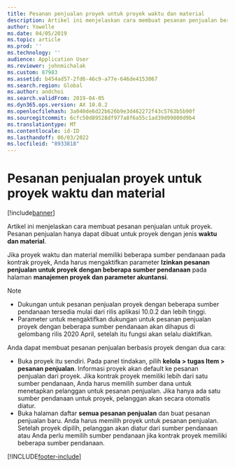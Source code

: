 ```yaml
---
title: Pesanan penjualan proyek untuk proyek waktu dan material
description: Artikel ini menjelaskan cara membuat pesanan penjualan berbasis proyek untuk proyek waktu dan material.
author: Yowelle
ms.date: 04/05/2019
ms.topic: article
ms.prod: ''
ms.technology: ''
audience: Application User
ms.reviewer: johnmichalak
ms.custom: 87983
ms.assetid: b454ad57-2fd6-46c9-a77e-646de4153067
ms.search.region: Global
ms.author: andchoi
ms.search.validFrom: 2019-04-05
ms.dyn365.ops.version: AX 10.0.2
ms.openlocfilehash: 3a040de6d22b626b9e3d462272f43c5763b5b90f
ms.sourcegitcommit: 6cfc50d89528df977a8f6a55c1ad39d99800d9b4
ms.translationtype: MT
ms.contentlocale: id-ID
ms.lasthandoff: 06/03/2022
ms.locfileid: "8933818"
---
```

# <a name="project-sales-orders-for-time-and-material-projects"></a>Pesanan penjualan proyek untuk proyek waktu dan material

[!include[banner](../includes/banner.md)]

Artikel ini menjelaskan cara membuat pesanan penjualan untuk proyek. Pesanan penjualan hanya dapat dibuat untuk proyek dengan jenis **waktu dan material**.

Jika proyek waktu dan material memiliki beberapa sumber pendanaan pada kontrak proyek, Anda harus mengaktifkan parameter **Izinkan pesanan penjualan untuk proyek dengan beberapa sumber pendanaan** pada halaman **manajemen proyek dan parameter akuntansi**. 

> [!NOTE]
> - Dukungan untuk pesanan penjualan proyek dengan beberapa sumber pendanaan tersedia mulai dari rilis aplikasi 10.0.2 dan lebih tinggi.
> - Parameter untuk mengaktifkan dukungan untuk pesanan penjualan proyek dengan beberapa sumber pendanaan akan dihapus di gelombang rilis 2020 April, setelah itu fungsi akan selalu diaktifkan.

Anda dapat membuat pesanan penjualan berbasis proyek dengan dua cara:

- Buka proyek itu sendiri. Pada panel tindakan, pilih **kelola > tugas Item > pesanan penjualan**. Informasi proyek akan default ke pesanan penjualan dari proyek. Jika kontrak proyek memiliki lebih dari satu sumber pendanaan, Anda harus memilih sumber dana untuk menetapkan pelanggan untuk pesanan penjualan. Jika hanya ada satu sumber pendanaan untuk proyek, pelanggan akan secara otomatis diatur.
- Buka halaman daftar **semua pesanan penjualan** dan buat pesanan penjualan baru. Anda harus memilih proyek untuk pesanan penjualan. Setelah proyek dipilih, pelanggan akan diatur dari sumber pendanaan atau Anda perlu memilih sumber pendanaan jika kontrak proyek memiliki beberapa sumber pendanaan.



[!INCLUDE[footer-include](../includes/footer-banner.md)]